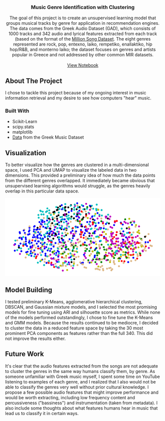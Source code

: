 <br />
<p align="center">
  <h3 align="center">Music Genre Identification with Clustering</h3>

  <p align="center">
    The goal of this project is to create an unsupervised learning model that groups musical tracks by genre for application in recommendation engines.  The data comes from the Greek Audio Dataset (GAD), which consists of 1000 tracks and 342 audio and lyrical features extracted from each track (based on the format of the <a href="http://millionsongdataset.com/">Million Song Dataset</a>.  The eight genres represented are rock, pop, entexno, laiko, rempetiko, enallaktiko, hip hop/R&B, and monterno laiko; the dataset focuses on genres and artists popular in Greece and not addressed by other common MIR datasets.
    <br />
    <br />
    <a href="https://colab.research.google.com/drive/11Ahn4bdBs_HgvHb0FnYwxGD6wfOlLfm7?usp=sharing">View Notebook</a>
  </p>
</p>


<!-- ABOUT THE PROJECT -->
## About The Project

I chose to tackle this project because of my ongoing interest in music information retrieval and my desire to see how computers "hear" music.


### Built With

* []() Scikit-Learn
* []() scipy.stats
* []() matplotlib
* []() <a href="https://hilab.di.ionio.gr/index.php/en/music-information-research/">Data</a> from the Greek Music Dataset


## Visualization

To better visualize how the genres are clustered in a multi-dimensional space, I used PCA and UMAP to visualize the labeled data in two dimensions.  This provided a preliminary idea of how much the data points from the different genres overlapped.  It immediately became obvious that unsupervised learning algorithms would struggle, as the genres heavily overlap in this particular data space.

![UMAP plot of genre clusters](https://github.com/jonesmo/Music_Genre_Clustering/blob/main/UMAP.png?raw=true)


## Model Building

I tested preliminary K-Means, agglomerative hierarchical clustering, DBSCAN, and Gaussian mixture models, and I selected the most promising models for fine tuning using ARI and silhouette score as metrics.  While none of the models performed outstandingly, I chose to fine tune the K-Means and GMM models.  Because the results continued to be mediocre, I decided to cluster the data in a reduced feature space by taking the 30 most prominent PCA components as features rather than the full 340.  This did not improve the results either.


## Future Work

It's clear that the audio features extracted from the songs are not adequate to cluster the genres in the same way humans classify them, by genre.  As someone unfamiliar with Greek music myself, I spent some time on YouTube listening to examples of each genre, and I realized that I also would not be able to classify the genres very well without prior cultural knowledge.  I propose a few possible audio features that might improve performance and would be worth extracting, including low frequency content and percussiveness ("bassiness") and instrumentation (taken from metadata).  I also include some thoughts about what features humans hear in music that lead us to classify it in certain ways.
